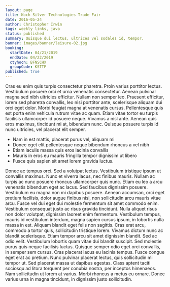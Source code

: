 ```yaml
---
layout: page
title: Koch Silver Technologies Trade Fair
date: 2016-05-24
author: Christopher Irwin
tags: weekly links, java
status: published
summary: Quisque dui lectus, ultrices vel sodales id, tempor.
banner: images/banner/leisure-02.jpg
booking:
  startDate: 04/21/2019
  endDate: 04/22/2019
  ctyhocn: BFNSCHX
  groupCode: KSTTF
published: true
---
```

Cras eu enim quis turpis consectetur pharetra. Proin varius porttitor lectus. Vestibulum posuere orci et urna venenatis consectetur. Aenean pulvinar magna sed nibh ultricies efficitur. Nullam non semper leo. Praesent efficitur, lorem sed pharetra convallis, leo nisi porttitor ante, scelerisque aliquam dui orci eget dolor. Morbi feugiat magna at venenatis cursus. Pellentesque quis est porta enim vehicula rutrum vitae ac quam. Etiam vitae tortor eu turpis facilisis ullamcorper id posuere neque. Vivamus a nisl ante. Aenean quis eros maximus, tincidunt mi at, bibendum nunc. Quisque posuere turpis id nunc ultricies, vel placerat elit semper.

* Nam in est mattis, placerat purus vel, aliquam mi
* Donec eget elit pellentesque neque bibendum rhoncus a vel nibh
* Etiam iaculis massa quis eros lacinia convallis
* Mauris in eros eu mauris fringilla tempor dignissim ut libero
* Fusce quis sapien sit amet lorem gravida luctus.

Donec ac tempus orci. Sed a volutpat lectus. Vestibulum tristique ipsum ut convallis maximus. Nunc et viverra lacus, nec finibus mauris. Nullam ac turpis ac nunc posuere rhoncus ullamcorper quis nunc. Etiam eu leo a arcu venenatis bibendum eget ac lacus. Sed faucibus dignissim posuere. Vestibulum eu magna non mi dapibus posuere. Aenean accumsan, orci eget pretium facilisis, dolor augue finibus nisi, non sollicitudin arcu mauris vitae arcu. Fusce vel dui eget dui molestie fermentum sit amet commodo enim. Vestibulum consequat justo ac risus gravida tincidunt. Nulla aliquet risus non dolor volutpat, dignissim laoreet enim fermentum. Vestibulum tempus, mauris id vestibulum interdum, magna sapien cursus ipsum, in lobortis nulla massa in est. Aliquam blandit eget felis non sagittis. Cras erat arcu, commodo a tortor quis, sollicitudin tristique lorem.
Vivamus dictum nunc ac blandit scelerisque. Etiam tempor arcu sit amet dignissim blandit. Sed ac odio velit. Vestibulum lobortis quam vitae dui blandit suscipit. Sed molestie purus quis neque facilisis luctus. Quisque semper odio eget orci convallis, in semper sem cursus. Cras placerat lacus eu lacinia tempus. Fusce congue eget erat ac pretium. Nunc pulvinar placerat lectus, quis sollicitudin mi tempor ut. Sed placerat massa ut dapibus egestas. Class aptent taciti sociosqu ad litora torquent per conubia nostra, per inceptos himenaeos. Nam sollicitudin ut lorem at varius. Morbi rhoncus a metus eu ornare. Donec varius urna in magna tincidunt, in dignissim justo sollicitudin.
